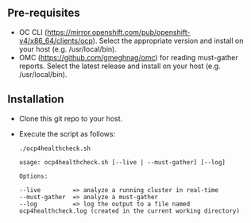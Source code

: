 ## Pre-requisites

- OC CLI (https://mirror.openshift.com/pub/openshift-v4/x86_64/clients/ocp). Select the appropriate version and install on your host (e.g. /usr/local/bin).
- OMC (https://github.com/gmeghnag/omc) for reading must-gather reports.  Select the latest release and install on your host (e.g. /usr/local/bin).


## Installation

- Clone this git repo to your host.

- Execute the script as follows:
  ```
  ./ocp4healthcheck.sh 

  usage: ocp4healthcheck.sh [--live | --must-gather] [--log]

  Options:

  --live         => analyze a running cluster in real-time
  --must-gather  => analyze a must-gather
  --log          => log the output to a file named ocp4healthcheck.log (created in the current working directory)
  ```
